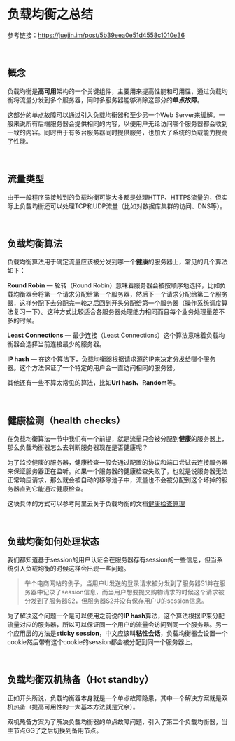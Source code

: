 # 负载均衡之总结

参考链接：https://juejin.im/post/5b39eea0e51d4558c1010e36

<br>

## 概念

负载均衡是**高可用**架构的一个关键组件，主要用来提高性能和可用性，通过负载均衡将流量分发到多个服务器，同时多服务器能够消除这部分的**单点故障**。

这部分的单点故障可以通过引入负载均衡器和至少另一个Web Server来缓解。一般来说所有后端服务器会提供相同的内容，以便用户无论访问哪个服务器都会收到一致的内容。同时由于有多台服务器同时提供服务，也加大了系统的负载能力提高了性能。

<br>

## 流量类型

由于一般程序员接触到的负载均衡可能大多都是处理HTTP、HTTPS流量的，但实际上负载均衡还可以处理TCP和UDP流量（比如对数据库集群的访问、DNS等）。

<br>

## 负载均衡算法

负载均衡算法用于确定流量应该被分发到哪一个**健康**的服务器上，常见的几个算法如下：

**Round Robin** — 轮转（Round Robin）意味着服务器会被按顺序地选择，比如负载均衡器会将第一个请求分配给第一个服务器，然后下一个请求分配给第二个服务器，这样分配下去分配完一轮之后回到开头分配给第一个服务器（操作系统调度算法复习一下）。这种方式比较适合各服务器处理能力相同而且每个业务处理量差不多的时候。

**Least Connections** — 最少连接（Least Connections）这个算法意味着负载均衡器会选择当前连接最少的服务器。

**IP hash** — 在这个算法下，负载均衡器根据请求源的IP来决定分发给哪个服务器。这个方法保证了一个特定的用户会一直访问相同的服务器。

其他还有一些不算太常见的算法，比如**Url hash、Random**等。

<br>

## 健康检测（health checks）

在负载均衡算法一节中我们有一个前提，就是流量只会被分配到**健康**的服务器上，那么负载均衡器怎么去判断服务器现在是否健康呢？

为了监控健康的服务器，健康检查一般会通过配置的协议和端口尝试去连接服务器来保证服务器正在监听。如果一个服务器的健康检查失败了，也就是说服务器无法正常响应请求，那么就会被自动的移除池子中，流量也不会被分配到这个坏掉的服务器直到它能通过健康检查。

这块具体的方式可以参考阿里云关于负载均衡的文档[健康检查原理](https://link.juejin.im?target=https%3A%2F%2Fhelp.aliyun.com%2Fknowledge_detail%2F39455.html)

<br>

## 负载均衡如何处理状态

我们都知道基于session的用户认证会在服务器存有session的一些信息，但当系统引入负载均衡的时候这样会出现一些问题。

> 举个电商网站的例子，当用户U发送的登录请求被分发到了服务器S1并在服务器中记录了session信息，而当用户想要提交购物请求的时候这个请求被分发到了服务器S2，但服务器S2并没有保存用户U的session信息。

为了解决这个问题一个是可以使用之前说的**IP hash**算法，这个算法根据IP来分配流量对应的服务器，所以可以保证同一个用户的流量会访问到同一个服务器。另一个应用层的方法是**sticky session**，中文应该叫**粘性会话**，负载均衡器会设置一个cookie然后带有这个cookie的session都会被分配到同一个服务器上。

<br>

## 负载均衡双机热备（Hot standby）

正如开头所说，负载均衡器本身就是一个单点故障隐患，其中一个解决方案就是双机热备（提高可用性的一大基本方法就是冗余）。

双机热备方案为了解决负载均衡器的单点故障问题，引入了第二个负载均衡器，当主节点GG了之后切换到备用节点。



